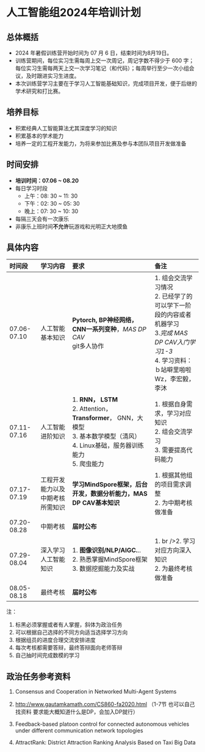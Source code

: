 # 人工智能组2024年培训计划

## 总体概括

* 2024 年暑假训练营开始时间为 07 ⽉ 6 日，结束时间为8月19日。
* 训练营期间，每位实习生需每周上交一次周记，周记字数不得少于 600 字；每位实习生需每两天上交一次学习笔记（和代码）；每周举行至少一次小组会议，及时跟进实习生进度。
* 本次训练营学习主要在于学习人工智能基础知识，完成项目开发，便于后继的学术研究和打比赛。

## 培养目标

* 积累经典人工智能算法尤其深度学习的知识
* 积累基本的学术能力
* 培养一定的工程开发能力，为将来参加比赛及参与本团队项目开发做准备

## 时间安排

* **培训时间：07.06 ~ 08.20**
* 每日学习时段
  * 上午：08: 30 ~ 11: 30
  * 下午：02: 30 ~ 05: 30
  * 晚上：07: 30 ~ 10: 30
* 每隔三天会有一次康乐
* 非康乐上班时间**不允许**玩游戏和光明正大地摸鱼

## 具体内容

| 时间段      | 学习内容                         | 要求                                                         | 备注                                                         |
| :---------- | :------------------------------- | :----------------------------------------------------------- | :----------------------------------------------------------- |
| 07.06-07.10 | 人工智能基本知识                 | **Pytorch, BP神经网络，CNN一系列变种**，*MAS DP CAV*<br />git多人协作 | 1. 组会交流学习情况<br />2. 已经学了的可以学下一阶段的内容或者机器学习<br />3.*完成 MAS DP CAV入门学习1-3*<br />4. 学习资料：ｂ站噼里啪啦Wz，李宏毅，李沐 |
| 07.11-07.16 | 人工智能进阶知识                 | 1. **RNN， LSTM**<br />2. Attention， **Transformer**， GNN，大模型<br />3. 基本数学模型（清风）<br />4. Linux基础，服务器训练能力<br />5. 爬虫能力 | 1. 根据自身需求，学习对应知识<br />2. 组会交流学习<br />3. 需要提高代码能力 |
| 07.17-07.19 | 工程开发能力以及中期考核所需知识 | **学习MindSpore框架，后台开发，数据分析能力，MAS DP CAV基本知识** | 1. 根据其他组的项目需求调整<br />2. 为中期考核做准备         |
| 07.20-08.28 | 中期考核                         | **届时公布**                                                 |                                                              |
| 07.29-08.04 | 深入学习人工智能知识             | 1. **图像识别/NLP/AIGC.**..<br />2. 熟悉掌握MindSpore框架<br />3. 数据挖掘能力及实战 | 1. br />2. 学习对应方向深入知识<br />2. 为最终考核做准备     |
| 08.05-08.18 | 最终考核                         | **届时公布**                                                 |                                                              |

注：

1. 标黑必须掌握或者有人掌握，斜体为政治任务
2. 可以根据自己选择的不同方向适当选择学习方向
3. 根据组员的进度合理交流安排进度
4. 每次考核都需要答辩，最终答辩面向老师答辩
5. 自己抽时间完成数模的学习



## 政治任务参考资料

1. Consensus and Cooperation in Networked Multi-Agent Systems

2. http://www.gautamkamath.com/CS860-fa2020.html （1-7节 也可以自己找资料 要求能大概知道什么是DP，会加入DP就行）
3. Feedback-based platoon control for connected autonomous vehicles under different communication network topologies

4. AttractRank: District Attraction Ranking Analysis Based on Taxi Big Data

